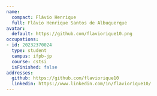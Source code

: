 ```yaml
---
name:
  compact: Flávio Henrique
  full: Flávio Henrique Santos de Albuquerque
avatar:
  default: https://github.com/flaviorique10.png
occupations:
- id: 20232370024
  type: student
  campus: ifpb-jp
  course: cstsi
  isFinished: false
addresses:
  github: https://github.com/flaviorique10
  linkedin: https://www.linkedin.com/in/flaviorique10/
---
```


